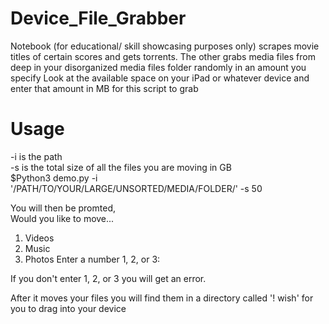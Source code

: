 # Device_File_Grabber
Notebook (for educational/ skill showcasing purposes only) scrapes movie titles of certain scores and gets torrents.
The other grabs media files from deep in your disorganized media files folder randomly in an amount you specify
Look at the available space on your iPad or whatever device and enter that amount in MB for this script to grab

# Usage  
-i is the path  
-s is the total size of all the files you are moving in GB  
$Python3 demo.py -i '/PATH/TO/YOUR/LARGE/UNSORTED/MEDIA/FOLDER/' -s 50

You will then be promted,  
Would you like to move... 
1. Videos 
2. Music 
3. Photos
Enter a number 1, 2, or 3:

If you don't enter 1, 2, or 3 you will get an error.

After it moves your files you will find them in a directory called '! wish' for you to drag into your device
